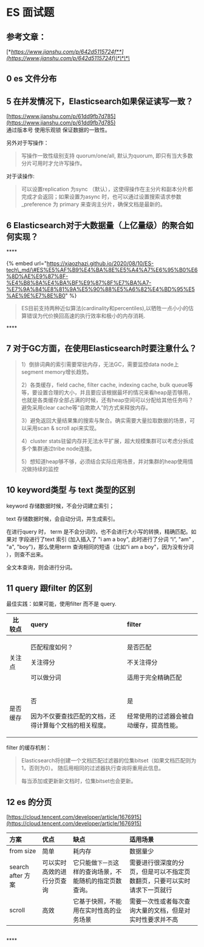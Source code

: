 # ES 面试题

## 参考文章：

[**https://www.jianshu.com/p/642d5115724f**](https://www.jianshu.com/p/642d5115724f)\*\*\*\*

## 0 es 文件分布



## 5  **在并发情况下，Elasticsearch如果保证读写一致？**

[https://www.jianshu.com/p/61dd9fb7d785](https://www.jianshu.com/p/61dd9fb7d785)    
通过版本号 使用乐观锁 保证数据的一致性。

另外对于写操作：

> 写操作一致性级别支持 quorum/one/all, 默认为quorum, 即只有当大多数分片可用时才允许写操作。

对于读操作:

> 可以设置replication 为sync （默认），这使得操作在主分片和副本分片都完成才会返回；如果设置为async 时，也可以通过设置搜索请求参数\_preference 为 primary 来查询主分片，确保文档是最新的。



## 6 **Elasticsearch对于大数据量（上亿量级）的聚合如何实现？**

\*\*\*\*

{% embed url="https://xiaozhazi.github.io/2020/08/10/ES-tech\_md/\#ES%E5%AF%B9%E4%BA%8E%E5%A4%A7%E6%95%B0%E6%8D%AE%E9%87%8F-%E4%B8%8A%E4%BA%BF%E9%87%8F%E7%BA%A7-%E7%9A%84%E8%81%9A%E5%90%88%E5%A6%82%E4%BD%95%E5%AE%9E%E7%8E%B0" %}

> ES目前支持两种近似算法\(cardinality和percentiles\),以牺牲一点小小的估算错误为代价换回高速的执行效率和极小的内存消耗.



\*\*\*\*

## **7 对于GC方面，在使用Elasticsearch时要注意什么？**

> 1）倒排词典的索引需要常驻内存，无法GC，需要监控data node上segment memory增长趋势。
>
>  2）各类缓存，field cache, filter cache, indexing cache, bulk queue等等，要设置合理的大小，并且要应该根据最坏的情况来看heap是否够用，也就是各类缓存全部占满的时候，还有heap空间可以分配给其他任务吗？避免采用clear cache等“自欺欺人”的方式来释放内存。 
>
> 3）避免返回大量结果集的搜索与聚合。确实需要大量拉取数据的场景，可以采用scan & scroll api来实现。 
>
> 4）cluster stats驻留内存并无法水平扩展，超大规模集群可以考虑分拆成多个集群通过tribe node连接。 
>
> 5）想知道heap够不够，必须结合实际应用场景，并对集群的heap使用情况做持续的监控



## **10** keyword类型 与 text 类型的区别

keyword 存储数据时候，不会分词建立索引；

text  存储数据时候，会自动分词，并生成索引。



在进行query 时， term 是不会分词的，也不会进行大小写的转换，精确匹配。如果对 字段进行了text 索引 \(加入插入了 "i am a boy", 此时进行了分词 “i”, "am" , "a", "boy"\)，那么使用term 查询相同的短语（比如“i am a boy"，因为没有分词 ），则查不出来。

全文本查询，则会进行分词。

## 11 query 跟filter 的区别

最佳实践：如果可能，使用filter 而不是 query.

<table>
  <thead>
    <tr>
      <th style="text-align:left">&#xA0; &#x6BD4;&#x8F83;&#x70B9;</th>
      <th style="text-align:left">query</th>
      <th style="text-align:left">filter</th>
    </tr>
  </thead>
  <tbody>
    <tr>
      <td style="text-align:left">&#x5173;&#x6CE8;&#x70B9;</td>
      <td style="text-align:left">
        <p>&#x5339;&#x914D;&#x7A0B;&#x5EA6;&#x5982;&#x4F55;&#xFF1F;</p>
        <p>&#x5173;&#x6CE8;&#x5F97;&#x5206;</p>
        <p>&#x53EF;&#x4EE5;&#x505A;&#x5206;&#x8BCD;</p>
      </td>
      <td style="text-align:left">
        <p>&#x662F;&#x5426;&#x5339;&#x914D;</p>
        <p>&#x4E0D;&#x5173;&#x6CE8;&#x5F97;&#x5206;</p>
        <p>&#x9002;&#x7528;&#x4E8E;&#x5B8C;&#x5168;&#x7CBE;&#x786E;&#x5339;&#x914D;</p>
      </td>
    </tr>
    <tr>
      <td style="text-align:left">&#x662F;&#x5426;&#x7F13;&#x5B58;</td>
      <td style="text-align:left">
        <p>&#x5426;</p>
        <p>&#x56E0;&#x4E3A;&#x4E0D;&#x4EC5;&#x8981;&#x67E5;&#x627E;&#x5339;&#x914D;&#x7684;&#x6587;&#x6863;&#xFF0C;&#x8FD8;&#x5F97;&#x8BA1;&#x7B97;&#x6BCF;&#x4E2A;&#x6587;&#x6863;&#x7684;&#x76F8;&#x5173;&#x7A0B;&#x5EA6;&#x3002;</p>
      </td>
      <td style="text-align:left">
        <p>&#x662F;</p>
        <p>&#x7ECF;&#x5E38;&#x4F7F;&#x7528;&#x7684;&#x8FC7;&#x6EE4;&#x5668;&#x4F1A;&#x88AB;&#x81EA;&#x52A8;&#x7F13;&#x5B58;&#xFF0C;&#x63D0;&#x9AD8;&#x6027;&#x80FD;&#x3002;</p>
      </td>
    </tr>
  </tbody>
</table>

filter 的缓存机制：

> Elasticsearch将创建一个文档匹配过滤器的位集bitset（如果文档匹配则为1，否则为0）。 随后用相同的过滤器执行查询将重用此信息。
>
> 每当添加或更新新文档时，位集bitset也会更新。

## 12 es 的分页

[https://cloud.tencent.com/developer/article/1676915](https://cloud.tencent.com/developer/article/1676915) 

| 方案 | 优点 | 缺点 | 适用场景 |
| :--- | :--- | :--- | :--- |
| from size | 简单 | 耗内存 | 数据量少 |
| search after 方案 | 可以实时高效的进行分页查询 | 它只能做`下一页`这样的查询场景，不能随机的指定页数查询。 | 需要进行很深度的分页，但是可以不指定页数翻页，只要可以实时请求下一页就行 |
| scroll  | 高效 | 它基于快照，不能用在实时性高的业务场景 | 需要一次性或者每次查询大量的文档，但是对实时性要求并不高 |

## 

\*\*\*\*

